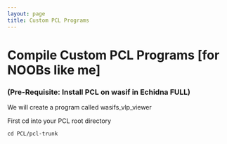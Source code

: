```yaml
---
layout: page
title: Custom PCL Programs
---
```


# Compile Custom PCL Programs [for NOOBs like me]

### (Pre-Requisite: Install PCL on wasif in Echidna FULL)

 We will create a program called wasifs_vlp_viewer
 
 First cd into your PCL root directory
 
 ```
 cd PCL/pcl-trunk
 ```
 
 
 
 
